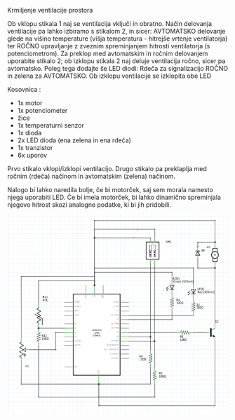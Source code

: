 Krmiljenje ventilacije prostora

Ob vklopu stikala 1 naj se ventilacija vključi in obratno. Način delovanja ventilacije pa lahko izbiramo s stikalom 2, in sicer: AVTOMATSKO delovanje glede na višino temperature (višja temperatura - hitrejše vrtenje ventilatorja) ter ROČNO upravljanje z zveznim spreminjanjem hitrosti ventilatorja (s potenciometrom). Za preklop med avtomatskim in ročnim delovanjem uporabite stikalo 2; ob izklopu stikala 2 naj deluje ventilacija ročno, sicer pa avtomatsko. Poleg tega dodajte še LED diodi: Rdeča za signalizacijo ROČNO in zelena za AVTOMATSKO. Ob izklopu ventilacije se izklopita obe LED

Kosovnica :
- 1x motor
- 1x potenciometer
- žice
- 1x temperaturni senzor
- 1x dioda
- 2x LED dioda (ena zelena in ena rdeča)
- 1x tranzistor
- 6x uporov

Prvo stikalo vklopi/izklopi ventilacijo.
Drugo stikalo pa preklaplja med ročnim (rdeča) načinom in avtomatskim (zelena) načinom.

Nalogo bi lahko naredila bolje, če bi motorček, saj sem morala namesto njega uporabiti LED.
Če bi imela motorček, bi lahko dinamično spreminjala njegovo hitrost skozi analogne podatke, ki bi jih pridobili.

![Shematsko vezje](shema.png)
